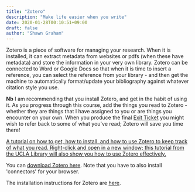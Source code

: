 ```yaml
---
title: "Zotero"
description: "Make life easier when you write"
date: 2020-01-28T00:10:51+09:00
draft: false
author: "Shawn Graham"
---
```


Zotero is a piece of software for managing your research. When it is installed, it can extract metadata from websites or pdfs (when these have metadata) and store the information in your very own library. Zotero can be connected to Word or Google Docs so that when it is time to insert a reference, you can select the reference from your library - and then get the machine to automatically format/update your bibliography against whatever citation style you use.

**Nb** I am recommending that you install Zotero, and get in the habit of using it. As you progress through this course, add the things you read to Zotero - whether they are things that I have assigned to you or are things you encounter on your own. When you produce the final [Exit Ticket](week/6-5/instructions/) you might wish to refer back to some of what you've read; Zotero will save you time there!

[A tutorial on how to get, how to install, and how to use Zotero to keep track of what you read. Right-click and open in a new window; this tutorial from the UCLA Library will also show you how to use Zotero effectively.](https://uclalibrary.github.io/slides/tutorial-zotero-intro.html)

You can [download Zotero here](https://www.zotero.org/download/). Note that you have to also install 'connectors' for your browser.

The installation instructions for Zotero are [here](https://www.zotero.org/support/installation).

